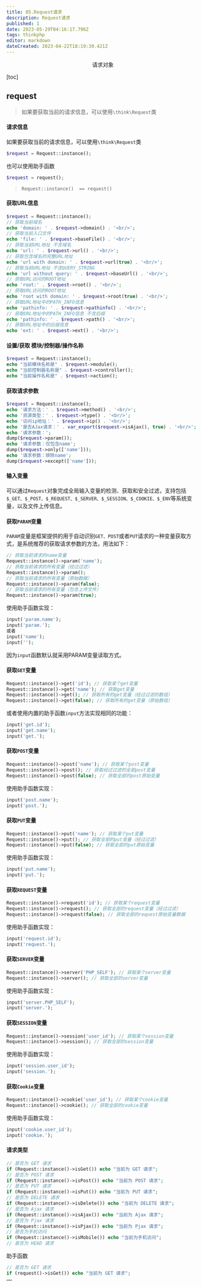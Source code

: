 ```yaml
---
title: 05.Request请求
description: Request请求
published: 1
date: 2023-05-29T04:16:17.796Z
tags: thinkphp
editor: markdown
dateCreated: 2023-04-22T18:19:39.421Z
---
```


<center>请求对象</center>

[toc]

## request

>  如果要获取当前的请求信息，可以使用`\think\Request`类



#### 请求信息

如果要获取当前的请求信息，可以使用`\think\Request`类

```php
$request = Request::instance();
```

也可以使用助手函数

```php
$request = request();
```

> `Request::instance()  == request()`

#### 获取URL信息

```php
$request = Request::instance();
// 获取当前域名
echo 'domain: ' . $request->domain() . '<br/>';
// 获取当前入口文件
echo 'file: ' . $request->baseFile() . '<br/>';
// 获取当前URL地址 不含域名
echo 'url: ' . $request->url() . '<br/>';
// 获取包含域名的完整URL地址
echo 'url with domain: ' . $request->url(true) . '<br/>';
// 获取当前URL地址 不含QUERY_STRING
echo 'url without query: ' . $request->baseUrl() . '<br/>';
// 获取URL访问的ROOT地址
echo 'root:' . $request->root() . '<br/>';
// 获取URL访问的ROOT地址
echo 'root with domain: ' . $request->root(true) . '<br/>';
// 获取URL地址中的PATH_INFO信息
echo 'pathinfo: ' . $request->pathinfo() . '<br/>';
// 获取URL地址中的PATH_INFO信息 不含后缀
echo 'pathinfo: ' . $request->path() . '<br/>';
// 获取URL地址中的后缀信息
echo 'ext: ' . $request->ext() . '<br/>';
```



#### 设置/获取 模块/控制器/操作名称

```php
$request = Request::instance();
echo "当前模块名称是" . $request->module();
echo "当前控制器名称是" . $request->controller();
echo "当前操作名称是" . $request->action();
```



#### 获取请求参数

```php
$request = Request::instance();
echo '请求方法：' . $request->method() . '<br/>';
echo '资源类型：' . $request->type() . '<br/>';
echo '访问ip地址：' . $request->ip() . '<br/>';
echo '是否AJax请求：' . var_export($request->isAjax(), true) . '<br/>';
echo '请求参数：';
dump($request->param());
echo '请求参数：仅包含name';
dump($request->only(['name']));
echo '请求参数：排除name';
dump($request->except(['name']));
```

#### 输入变量

可以通过`Request`对象完成全局输入变量的检测、获取和安全过滤，支持包括`$_GET、$_POST、$_REQUEST、$_SERVER、$_SESSION、$_COOKIE、$_ENV`等系统变量，以及文件上传信息。



####  获取`PARAM`变量

`PARAM`变量是框架提供的用于自动识别`GET、POST`或者`PUT`请求的一种变量获取方式，是系统推荐的获取请求参数的方法，用法如下：

```php
// 获取当前请求的name变量
Request::instance()->param('name');
// 获取当前请求的所有变量（经过过滤）
Request::instance()->param();
// 获取当前请求的所有变量（原始数据）
Request::instance()->param(false);
// 获取当前请求的所有变量（包含上传文件）
Request::instance()->param(true);
```

使用助手函数实现：

```php
input('param.name');
input('param.');
或者
input('name');
input('');
```

因为`input`函数默认就采用PARAM变量读取方式。



#### 获取`GET`变量

```php
Request::instance()->get('id'); // 获取某个get变量
Request::instance()->get('name'); // 获取get变量
Request::instance()->get(); // 获取所有的get变量（经过过滤的数组）
Request::instance()->get(false); // 获取所有的get变量（原始数组）
```

或者使用内置的助手函数`input`方法实现相同的功能：

```php
input('get.id');
input('get.name');
input('get.');
```

#### 获取`POST`变量

```php
Request::instance()->post('name'); // 获取某个post变量
Request::instance()->post(); // 获取经过过滤的全部post变量
Request::instance()->post(false); // 获取全部的post原始变量
```

使用助手函数实现：

```php
input('post.name');
input('post.');
```

#### 获取`PUT`变量

```php
Request::instance()->put('name'); // 获取某个put变量
Request::instance()->put(); // 获取全部的put变量（经过过滤）
Request::instance()->put(false); // 获取全部的put原始变量
```

使用助手函数实现：

```php
input('put.name');
input('put.');
```

#### 获取`REQUEST`变量

```php
Request::instance()->request('id'); // 获取某个request变量
Request::instance()->request(); // 获取全部的request变量（经过过滤）
Request::instance()->request(false); // 获取全部的request原始变量数据
```

使用助手函数实现：

```php
input('request.id');
input('request.');
```

#### 获取`SERVER`变量

```php
Request::instance()->server('PHP_SELF'); // 获取某个server变量
Request::instance()->server(); // 获取全部的server变量
```

使用助手函数实现：

```php
input('server.PHP_SELF');
input('server.');
```

#### 获取`SESSION`变量

```php
Request::instance()->session('user_id'); // 获取某个session变量
Request::instance()->session(); // 获取全部的session变量
```

使用助手函数实现：

```php
input('session.user_id');
input('session.');
```

#### 获取`Cookie`变量

```php
Request::instance()->cookie('user_id'); // 获取某个cookie变量
Request::instance()->cookie(); // 获取全部的cookie变量
```

使用助手函数实现：

```php
input('cookie.user_id');
input('cookie.');
```

#### 请求类型

```php
// 是否为 GET 请求
if (Request::instance()->isGet()) echo "当前为 GET 请求";
// 是否为 POST 请求
if (Request::instance()->isPost()) echo "当前为 POST 请求";
// 是否为 PUT 请求
if (Request::instance()->isPut()) echo "当前为 PUT 请求";
// 是否为 DELETE 请求
if (Request::instance()->isDelete()) echo "当前为 DELETE 请求";
// 是否为 Ajax 请求
if (Request::instance()->isAjax()) echo "当前为 Ajax 请求";
// 是否为 Pjax 请求
if (Request::instance()->isPjax()) echo "当前为 Pjax 请求";
// 是否为手机访问
if (Request::instance()->isMobile()) echo "当前为手机访问";
// 是否为 HEAD 请求
```

助手函数

```php
// 是否为 GET 请求
if (request()->isGet()) echo "当前为 GET 请求";
……
```

